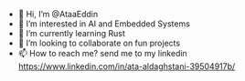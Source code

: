 - 👋 Hi, I’m @AtaaEddin
- 👀 I’m interested in AI and Embedded Systems
- 🌱 I’m currently learning Rust
- 💞️ I’m looking to collaborate on fun projects
- 📫 How to reach me? send me to my linkedin https://www.linkedin.com/in/ata-aldaghstani-39504917b/

<!---
AtaaEddin/AtaaEddin is a ✨ special ✨ repository because its `README.md` (this file) appears on your GitHub profile.
You can click the Preview link to take a look at your changes.
--->
